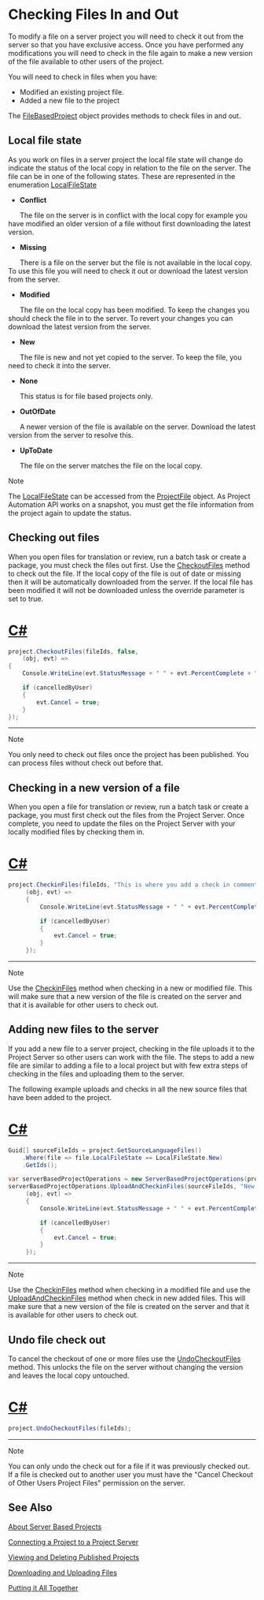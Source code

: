 Checking Files In and Out
==
To modify a file on a server project you will need to check it out from the server so that you have exclusive access. Once you have performed any modifications you will need to check in the file again to make a new version of the file available to other users of the project.

You will need to check in files when you have:

* Modified an existing project file.
* Added a new file to the project

The [FileBasedProject](../../api/projectautomation/Sdl.ProjectAutomation.FileBased.FileBasedProject.yml) object provides methods to check files in and out.

Local file state
--

As you work on files in a server project the local file state will change do indicate the status of the local copy in relation to the file on the server. The file can be in one of the following states. These are represented in the enumeration [LocalFileState](../../api/projectautomation/Sdl.ProjectAutomation.Core.LocalFileState.yml)

* **Conflict**

&nbsp;&nbsp;&nbsp;&nbsp;&nbsp;&nbsp;The file on the server is in conflict with the local copy for example you have modified an older version of a file without first downloading the latest version.

* **Missing**

&nbsp;&nbsp;&nbsp;&nbsp;&nbsp;&nbsp;There is a file on the server but the file is not available in the local copy. To use this file you will need to check it out or download the latest version from the server.

* **Modified**

&nbsp;&nbsp;&nbsp;&nbsp;&nbsp;&nbsp;The file on the local copy has been modified. To keep the changes you should check the file in to the server. To revert your changes you can download the latest version from the server.

* **New**

&nbsp;&nbsp;&nbsp;&nbsp;&nbsp;&nbsp;The file is new and not yet copied to the server. To keep the file, you need to check it into the server.

* **None**

&nbsp;&nbsp;&nbsp;&nbsp;&nbsp;&nbsp;This status is for file based projects only.

* **OutOfDate** 

&nbsp;&nbsp;&nbsp;&nbsp;&nbsp;&nbsp;A newer version of the file is available on the server. Download the latest version from the server to resolve this.

* **UpToDate**

&nbsp;&nbsp;&nbsp;&nbsp;&nbsp;&nbsp;The file on the server matches the file on the local copy.

>[!NOTE]
>
>The [LocalFileState](../../api/projectautomation/Sdl.ProjectAutomation.Core.ProjectFile.yml#Sdl_ProjectAutomation_Core_ProjectFile_LocalFileState) can be accessed from the [ProjectFile](../../api/projectautomation/Sdl.ProjectAutomation.Core.ProjectFile.yml) object. As Project Automation API works on a snapshot, you must get the file information from the project again to update the status.

Checking out files
--

When you open files for translation or review, run a batch task or create a package, you must check the files out first. Use the [CheckoutFiles](../../api/projectautomation/Sdl.ProjectAutomation.FileBased.FileBasedProject.yml#Sdl_ProjectAutomation_FileBased_FileBasedProject_CheckoutFiles_System_Guid___System_Boolean_System_EventHandler_Sdl_ProjectAutomation_Core_ProgressEventArgs__) method to check out the file. If the local copy of the file is out of date or missing then it will be automatically downloaded from the server. If the local file has been modified it will not be downloaded unless the override parameter is set to true.

# [C#](#tab/tabid-1)
```cs
project.CheckoutFiles(fileIds, false, 
    (obj, evt) =>
{
    Console.WriteLine(evt.StatusMessage + " " + evt.PercentComplete + "% complete");

    if (cancelledByUser)
    {
        evt.Cancel = true;
    }
});
```
***

>[!NOTE]
>
>You only need to check out files once the project has been published. You can process files without check out before that.

Checking in a new version of a file
--

When you open a file for translation or review, run a batch task or create a package, you must first check out the files from the Project Server. Once complete, you need to update the files on the Project Server with your locally modified files by checking them in.

# [C#](#tab/tabid-2)
```cs
project.CheckinFiles(fileIds, "This is where you add a check in comment",
     (obj, evt) =>
     {
         Console.WriteLine(evt.StatusMessage + " " + evt.PercentComplete + "% complete");

         if (cancelledByUser)
         {
             evt.Cancel = true;
         }
     });
```
***

>[!NOTE]
>
>Use the [CheckinFiles](../../api/projectautomation/Sdl.ProjectAutomation.FileBased.FileBasedProject.yml#Sdl_ProjectAutomation_FileBased_FileBasedProject_CheckinFiles_System_Guid___System_String_System_EventHandler_Sdl_ProjectAutomation_Core_ProgressEventArgs__) method when checking in a new or modified file. This will make sure that a new version of the file is created on the server and that it is available for other users to check out.

Adding new files to the server
--

If you add a new file to a server project, checking in the file uploads it to the Project Server so other users can work with the file. The steps to add a new file are similar to adding a file to a local project but with few extra steps of checking in the files and uploading them to the server.

The following example uploads and checks in all the new source files that have been added to the project.

# [C#](#tab/tabid-3)
```cs
Guid[] sourceFileIds = project.GetSourceLanguageFiles()
    .Where(file => file.LocalFileState == LocalFileState.New)
    .GetIds();

var serverBasedProjectOperations = new ServerBasedProjectOperations(project);            
serverBasedProjectOperations.UploadAndCheckinFiles(sourceFileIds, "New Source Files",
     (obj, evt) =>
     {
         Console.WriteLine(evt.StatusMessage + " " + evt.PercentComplete + "% complete");

         if (cancelledByUser)
         {
             evt.Cancel = true;
         }
     });
```
***

>[!NOTE]
>
>Use the [CheckinFiles](../../api/projectautomation/Sdl.ProjectAutomation.FileBased.FileBasedProject.yml#Sdl_ProjectAutomation_FileBased_FileBasedProject_CheckinFiles_System_Guid___System_String_System_EventHandler_Sdl_ProjectAutomation_Core_ProgressEventArgs__) method when checking in a modified file and use the [UploadAndCheckinFiles](../../api/projectautomation/Sdl.ProjectAutomation.FileBased.ServerOperations.yml#Sdl_ProjectAutomation_FileBased_FileBasedProject_UploadAndCheckinFiles_System_Guid___System_String_System_EventHandler_Sdl_ProjectAutomation_Core_ProgressEventArgs__) method when check in new added files. This will make sure that a new version of the file is created on the server and that it is available for other users to check out.

Undo file check out
--

To cancel the checkout of one or more files use the [UndoCheckoutFiles](../../api/projectautomation/Sdl.ProjectAutomation.FileBased.FileBasedProject.yml#Sdl_ProjectAutomation_FileBased_FileBasedProject_CheckoutFiles_System_Guid___System_Boolean_System_EventHandler_Sdl_ProjectAutomation_Core_ProgressEventArgs__) method. This unlocks the file on the server without changing the version and leaves the local copy untouched.

# [C#](#tab/tabid-4)
```cs
project.UndoCheckoutFiles(fileIds);
```
***

>[!NOTE]
>
>You can only undo the check out for a file if it was previously checked out. If a file is checked out to another user you must have the "Cancel Checkout of Other Users Project Files" permission on the server.

See Also
--

[About Server Based Projects](about_server_based_projects.md)

[Connecting a Project to a Project Server](connecting_a_project_to_a_project_server.md)

[Viewing and Deleting Published Projects](viewing_and_deleting_published_projects.md)

[Downloading and Uploading Files](downloading_and_uploading_files.md)

[Putting it All Together](putting_it_all_together.md)

